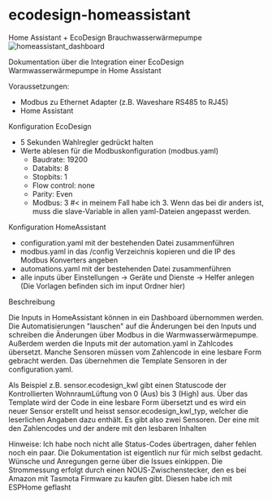 # ecodesign-homeassistant
Home Assistant + EcoDesign Brauchwasserwärmepumpe
![homeassistant_dashboard](https://github.com/frankol/ecodesign-homeassistant/assets/28876168/42df56c0-3408-423e-8675-bdefc01adce4)

Dokumentation über die Integration einer EcoDesign Warmwasserwärmepumpe in Home Assistant

Voraussetzungen:
- Modbus zu Ethernet Adapter (z.B. Waveshare RS485 to RJ45)
- Home Assistant

Konfiguration EcoDesign
- 5 Sekunden Wahlregler gedrückt halten
- Werte ablesen für die Modbuskonfiguration (modbus.yaml)
  - Baudrate: 19200
  - Databits: 8
  - Stopbits: 1
  - Flow control: none
  - Parity: Even
  - Modbus: 3 #< in meinem Fall habe ich 3. Wenn das bei dir anders ist, muss die slave-Variable in allen yaml-Dateien angepasst werden.

 Konfiguration HomeAssistant
 - configuration.yaml mit der bestehenden Datei zusammenführen
 - modbus.yaml in das /config Verzeichnis kopieren und die IP des Modbus Konverters angeben
 - automations.yaml mit der bestehenden Datei zusammenführen
 - alle inputs über Einstellungen -> Geräte und Dienste -> Helfer anlegen (Die Vorlagen befinden sich im input Ordner hier)

Beschreibung

Die Inputs in HomeAssistant können in ein Dashboard übernommen werden. Die Automatisierungen "lauschen" auf die Änderungen bei den Inputs und schreiben die Änderungen über Modbus in die Warmwasserwärmepumpe. Außerdem werden die Inputs mit der automation.yaml in Zahlcodes übersetzt. 
Manche Sensoren müssen vom Zahlencode in eine lesbare Form gebracht werden. Das übernehmen die Template Sensoren in der configuration.yaml.

Als Beispiel z.B. sensor.ecodesign_kwl gibt einen Statuscode der Kontrollierten WohnraumLüftung von 0 (Aus) bis 3 (High) aus. Über das Template wird der Code in eine lesbare Form übersetzt und es wird ein neuer Sensor erstellt und heisst sensor.ecodesign_kwl_typ, welcher die leserlichen Angaben dazu enthält. Es gibt also zwei Sensoren. Der eine mit den Zahlencodes und der andere mit den lesbaren Inhalten

Hinweise:
Ich habe noch nicht alle Status-Codes übertragen, daher fehlen noch ein paar.
Die Dokumentation ist eigentlich nur für mich selbst gedacht. Wünsche und Anregungen gerne über die Issues einkippen.
Die Strommessung erfolgt durch einen NOUS-Zwischenstecker, den es bei Amazon mit Tasmota Firmware zu kaufen gibt. Diesen habe ich mit ESPHome geflasht
